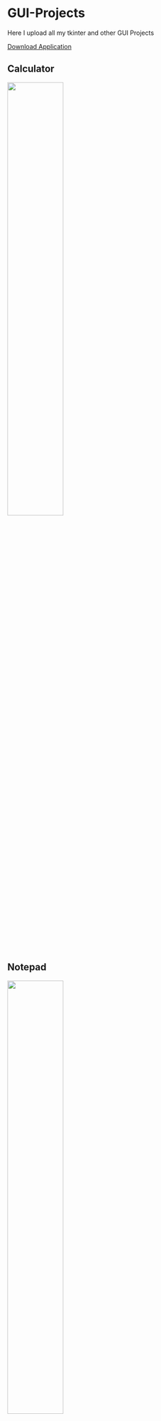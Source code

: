# GUI-Projects
Here I upload all my tkinter and other GUI Projects

[Download Application](https://github.com/AashishKrPd/GUI-Projects/releases)

## Calculator
<img src="https://github.com/AashishKrPd/GUI-Projects/assets/146658634/830c9729-ff92-427a-b683-54d3f08019f1" width=50% height=50%>

## Notepad
<img src="https://github.com/AashishKrPd/GUI-Projects/assets/146658634/572adb16-4daa-453e-b266-daf853e17362" width=50% height=50%>



